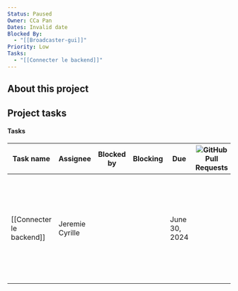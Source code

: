 ```yaml
---
Status: Paused
Owner: CCa Pan
Dates: Invalid date
Blocked By:
  - "[[Broadcaster-gui]]"
Priority: Low
Tasks:
  - "[[Connecter le backend]]"
---
```

## About this project

  

## Project tasks

#### Tasks

|Task name|Assignee|Blocked by|Blocking|Due|![](https://www.notion.so/icons/branch-merge_gray.svg)GitHub Pull Requests|Parent-task|Priority|![](https://www.notion.so/icons/target_gray.svg)Project|Status|![](https://www.notion.so/icons/list-indent_gray.svg)Sub-tasks|Summary|![](https://www.notion.so/icons/tag_gray.svg)Tags|Task ID|
|---|---|---|---|---|---|---|---|---|---|---|---|---|---|
|[[Connecter le backend]]|Jeremie Cyrille|||June 30, 2024|||High|[[Broadcaster]]|hold|[[modify query to omform to norm]], [[find link bettenw SAP cloud and the repport table in db]], [[configure nodemailer]]|||K2B-131|